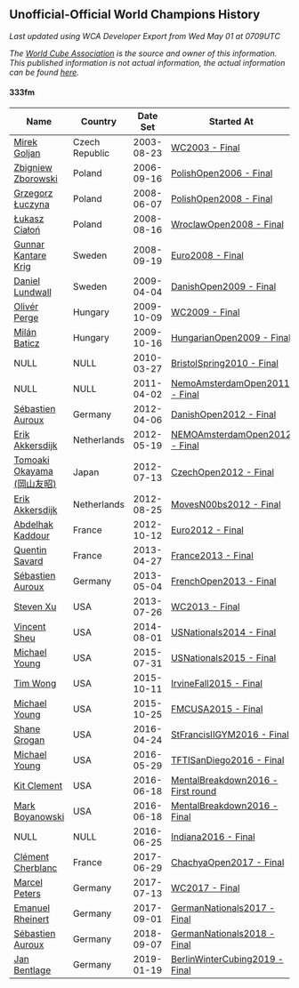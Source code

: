 ## Unofficial-Official World Champions History

*Last updated using WCA Developer Export from Wed May 01 at 0709UTC*

*The [World Cube Association](https://www.worldcubeassociation.org) is the source and owner of this information. This published information is not actual information, the actual information can be found [here](https://www.worldcubeassociation.org/results).*

#### 333fm

|Name|Country|Date Set|Started At|Ended At|Days Held|  
|--|--|--|--|--|--|  
|[Mirek Goljan](https://www.worldcubeassociation.org/persons/2003GOLJ01)|Czech Republic|2003-08-23|[WC2003 - Final](https://www.worldcubeassociation.org/competitions/WC2003/results/all#e333fm_f)|1 year after [CaltechWinter2005](https://www.worldcubeassociation.org/competitions/CaltechWinter2005/results/all#e333fm_f)|875|  
|[Zbigniew Zborowski](https://www.worldcubeassociation.org/persons/2003ZBOR02)|Poland|2006-09-16|[PolishOpen2006 - Final](https://www.worldcubeassociation.org/competitions/PolishOpen2006/results/all#e333fm_f)|[PolishOpen2008 - Final](https://www.worldcubeassociation.org/competitions/PolishOpen2008/results/all#e333fm_f)|629|  
|[Grzegorz Łuczyna](https://www.worldcubeassociation.org/persons/2005LUCZ01)|Poland|2008-06-07|[PolishOpen2008 - Final](https://www.worldcubeassociation.org/competitions/PolishOpen2008/results/all#e333fm_f)|[WroclawOpen2008 - Final](https://www.worldcubeassociation.org/competitions/WroclawOpen2008/results/all#e333fm_f)|70|  
|[Łukasz Ciałoń](https://www.worldcubeassociation.org/persons/2005CIAL02)|Poland|2008-08-16|[WroclawOpen2008 - Final](https://www.worldcubeassociation.org/competitions/WroclawOpen2008/results/all#e333fm_f)|[Euro2008 - Final](https://www.worldcubeassociation.org/competitions/Euro2008/results/all#e333fm_f)|36|  
|[Gunnar Kantare Krig](https://www.worldcubeassociation.org/persons/2004KRIG01)|Sweden|2008-09-19|[Euro2008 - Final](https://www.worldcubeassociation.org/competitions/Euro2008/results/all#e333fm_f)|[DanishOpen2009 - Final](https://www.worldcubeassociation.org/competitions/DanishOpen2009/results/all#e333fm_f)|196|  
|[Daniel Lundwall](https://www.worldcubeassociation.org/persons/2007LUND01)|Sweden|2009-04-04|[DanishOpen2009 - Final](https://www.worldcubeassociation.org/competitions/DanishOpen2009/results/all#e333fm_f)|[WC2009 - Final](https://www.worldcubeassociation.org/competitions/WC2009/results/all#e333fm_f)|189|  
|[Olivér Perge](https://www.worldcubeassociation.org/persons/2007PERG01)|Hungary|2009-10-09|[WC2009 - Final](https://www.worldcubeassociation.org/competitions/WC2009/results/all#e333fm_f)|[HungarianOpen2009 - Final](https://www.worldcubeassociation.org/competitions/HungarianOpen2009/results/all#e333fm_f)|7|  
|[Milán Baticz](https://www.worldcubeassociation.org/persons/2005BATI01)|Hungary|2009-10-16|[HungarianOpen2009 - Final](https://www.worldcubeassociation.org/competitions/HungarianOpen2009/results/all#e333fm_f)|[BristolSpring2010 - Final](https://www.worldcubeassociation.org/competitions/BristolSpring2010/results/all#e333fm_f)|161|  
|NULL|NULL|2010-03-27|[BristolSpring2010 - Final](https://www.worldcubeassociation.org/competitions/BristolSpring2010/results/all#e333fm_f)|1 year after [BristolSpring2010](https://www.worldcubeassociation.org/competitions/BristolSpring2010/results/all#e333fm_f)|365|  
|NULL|NULL|2011-04-02|[NemoAmsterdamOpen2011 - Final](https://www.worldcubeassociation.org/competitions/NemoAmsterdamOpen2011/results/all#e333fm_f)|1 year after [NemoAmsterdamOpen2011](https://www.worldcubeassociation.org/competitions/NemoAmsterdamOpen2011/results/all#e333fm_f)|366|  
|[Sébastien Auroux](https://www.worldcubeassociation.org/persons/2008AURO01)|Germany|2012-04-06|[DanishOpen2012 - Final](https://www.worldcubeassociation.org/competitions/DanishOpen2012/results/all#e333fm_f)|[NEMOAmsterdamOpen2012 - Final](https://www.worldcubeassociation.org/competitions/NEMOAmsterdamOpen2012/results/all#e333fm_f)|42|  
|[Erik Akkersdijk](https://www.worldcubeassociation.org/persons/2005AKKE01)|Netherlands|2012-05-19|[NEMOAmsterdamOpen2012 - Final](https://www.worldcubeassociation.org/competitions/NEMOAmsterdamOpen2012/results/all#e333fm_f)|[CzechOpen2012 - Final](https://www.worldcubeassociation.org/competitions/CzechOpen2012/results/all#e333fm_f)|56|  
|[Tomoaki Okayama (岡山友昭)](https://www.worldcubeassociation.org/persons/2009OKAY01)|Japan|2012-07-13|[CzechOpen2012 - Final](https://www.worldcubeassociation.org/competitions/CzechOpen2012/results/all#e333fm_f)|[MovesN00bs2012 - Final](https://www.worldcubeassociation.org/competitions/MovesN00bs2012/results/all#e333fm_f)|42|  
|[Erik Akkersdijk](https://www.worldcubeassociation.org/persons/2005AKKE01)|Netherlands|2012-08-25|[MovesN00bs2012 - Final](https://www.worldcubeassociation.org/competitions/MovesN00bs2012/results/all#e333fm_f)|[Euro2012 - Final](https://www.worldcubeassociation.org/competitions/Euro2012/results/all#e333fm_f)|49|  
|[Abdelhak Kaddour](https://www.worldcubeassociation.org/persons/2010KADD01)|France|2012-10-12|[Euro2012 - Final](https://www.worldcubeassociation.org/competitions/Euro2012/results/all#e333fm_f)|[France2013 - Final](https://www.worldcubeassociation.org/competitions/France2013/results/all#e333fm_f)|196|  
|[Quentin Savard](https://www.worldcubeassociation.org/persons/2012SAVA01)|France|2013-04-27|[France2013 - Final](https://www.worldcubeassociation.org/competitions/France2013/results/all#e333fm_f)|[FrenchOpen2013 - Final](https://www.worldcubeassociation.org/competitions/FrenchOpen2013/results/all#e333fm_f)|7|  
|[Sébastien Auroux](https://www.worldcubeassociation.org/persons/2008AURO01)|Germany|2013-05-04|[FrenchOpen2013 - Final](https://www.worldcubeassociation.org/competitions/FrenchOpen2013/results/all#e333fm_f)|[WC2013 - Final](https://www.worldcubeassociation.org/competitions/WC2013/results/all#e333fm_f)|84|  
|[Steven Xu](https://www.worldcubeassociation.org/persons/2007XUST01)|USA|2013-07-26|[WC2013 - Final](https://www.worldcubeassociation.org/competitions/WC2013/results/all#e333fm_f)|1 year after [WC2013](https://www.worldcubeassociation.org/competitions/WC2013/results/all#e333fm_f)|365|  
|[Vincent Sheu](https://www.worldcubeassociation.org/persons/2006SHEU01)|USA|2014-08-01|[USNationals2014 - Final](https://www.worldcubeassociation.org/competitions/USNationals2014/results/all#e333fm_f)|[USNationals2015 - Final](https://www.worldcubeassociation.org/competitions/USNationals2015/results/all#e333fm_f)|364|  
|[Michael Young](https://www.worldcubeassociation.org/persons/2008YOUN02)|USA|2015-07-31|[USNationals2015 - Final](https://www.worldcubeassociation.org/competitions/USNationals2015/results/all#e333fm_f)|[IrvineFall2015 - Final](https://www.worldcubeassociation.org/competitions/IrvineFall2015/results/all#e333fm_f)|70|  
|[Tim Wong](https://www.worldcubeassociation.org/persons/2007WONG02)|USA|2015-10-11|[IrvineFall2015 - Final](https://www.worldcubeassociation.org/competitions/IrvineFall2015/results/all#e333fm_f)|[FMCUSA2015 - Final](https://www.worldcubeassociation.org/competitions/FMCUSA2015/results/all#e333fm_f)|14|  
|[Michael Young](https://www.worldcubeassociation.org/persons/2008YOUN02)|USA|2015-10-25|[FMCUSA2015 - Final](https://www.worldcubeassociation.org/competitions/FMCUSA2015/results/all#e333fm_f)|[StFrancisIIGYM2016 - Final](https://www.worldcubeassociation.org/competitions/StFrancisIIGYM2016/results/all#e333fm_f)|182|  
|[Shane Grogan](https://www.worldcubeassociation.org/persons/2011GROG02)|USA|2016-04-24|[StFrancisIIGYM2016 - Final](https://www.worldcubeassociation.org/competitions/StFrancisIIGYM2016/results/all#e333fm_f)|[TFTISanDiego2016 - Final](https://www.worldcubeassociation.org/competitions/TFTISanDiego2016/results/all#e333fm_f)|35|  
|[Michael Young](https://www.worldcubeassociation.org/persons/2008YOUN02)|USA|2016-05-29|[TFTISanDiego2016 - Final](https://www.worldcubeassociation.org/competitions/TFTISanDiego2016/results/all#e333fm_f)|[MentalBreakdown2016 - First round](https://www.worldcubeassociation.org/competitions/MentalBreakdown2016/results/all#e333fm_1)|21|  
|[Kit Clement](https://www.worldcubeassociation.org/persons/2008CLEM01)|USA|2016-06-18|[MentalBreakdown2016 - First round](https://www.worldcubeassociation.org/competitions/MentalBreakdown2016/results/all#e333fm_1)|[MentalBreakdown2016 - Final](https://www.worldcubeassociation.org/competitions/MentalBreakdown2016/results/all#e333fm_f)|0|  
|[Mark Boyanowski](https://www.worldcubeassociation.org/persons/2014BOYA01)|USA|2016-06-18|[MentalBreakdown2016 - Final](https://www.worldcubeassociation.org/competitions/MentalBreakdown2016/results/all#e333fm_f)|[Indiana2016 - Final](https://www.worldcubeassociation.org/competitions/Indiana2016/results/all#e333fm_f)|7|  
|NULL|NULL|2016-06-25|[Indiana2016 - Final](https://www.worldcubeassociation.org/competitions/Indiana2016/results/all#e333fm_f)|1 year after [Indiana2016](https://www.worldcubeassociation.org/competitions/Indiana2016/results/all#e333fm_f)|365|  
|[Clément Cherblanc](https://www.worldcubeassociation.org/persons/2014CHER05)|France|2017-06-29|[ChachyaOpen2017 - Final](https://www.worldcubeassociation.org/competitions/ChachyaOpen2017/results/all#e333fm_f)|[WC2017 - Final](https://www.worldcubeassociation.org/competitions/WC2017/results/all#e333fm_f)|16|  
|[Marcel Peters](https://www.worldcubeassociation.org/persons/2012PETE03)|Germany|2017-07-13|[WC2017 - Final](https://www.worldcubeassociation.org/competitions/WC2017/results/all#e333fm_f)|[GermanNationals2017 - Final](https://www.worldcubeassociation.org/competitions/GermanNationals2017/results/all#e333fm_f)|49|  
|[Emanuel Rheinert](https://www.worldcubeassociation.org/persons/2011RHEI01)|Germany|2017-09-01|[GermanNationals2017 - Final](https://www.worldcubeassociation.org/competitions/GermanNationals2017/results/all#e333fm_f)|1 year after [GermanNationals2017](https://www.worldcubeassociation.org/competitions/GermanNationals2017/results/all#e333fm_f)|365|  
|[Sébastien Auroux](https://www.worldcubeassociation.org/persons/2008AURO01)|Germany|2018-09-07|[GermanNationals2018 - Final](https://www.worldcubeassociation.org/competitions/GermanNationals2018/results/all#e333fm_f)|[BerlinWinterCubing2019 - Final](https://www.worldcubeassociation.org/competitions/BerlinWinterCubing2019/results/all#e333fm_f)|133|  
|[Jan Bentlage](https://www.worldcubeassociation.org/persons/2010BENT01)|Germany|2019-01-19|[BerlinWinterCubing2019 - Final](https://www.worldcubeassociation.org/competitions/BerlinWinterCubing2019/results/all#e333fm_f)|Ongoing|101|  
